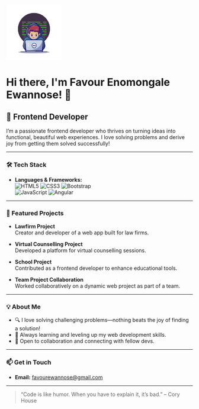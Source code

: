 <img src="assets/myavatar.jpg" alt="Personal Avatar" width="150"/>

# Hi there, I'm Favour Enomongale Ewannose! 👋

## 🚀 Frontend Developer

I’m a passionate frontend developer who thrives on turning ideas into functional, beautiful web experiences. I love solving problems and derive joy from getting them solved successfully!

---

### 🛠️ Tech Stack
- **Languages & Frameworks:**  
  ![HTML5](https://img.shields.io/badge/-HTML5-E34F26?logo=html5&logoColor=fff) 
  ![CSS3](https://img.shields.io/badge/-CSS3-1572B6?logo=css3&logoColor=fff) 
  ![Bootstrap](https://img.shields.io/badge/-Bootstrap-7952B3?logo=bootstrap&logoColor=fff)  
  ![JavaScript](https://img.shields.io/badge/-JavaScript-F7DF1E?logo=javascript&logoColor=333) 
  ![Angular](https://img.shields.io/badge/-Angular-1976D2?logo=angular&logoColor=fff)

---

### 🌟 Featured Projects

- **Lawfirm Project**  
  Creator and developer of a web app built for law firms.

- **Virtual Counselling Project**  
  Developed a platform for virtual counselling sessions.

- **School Project**  
  Contributed as a frontend developer to enhance educational tools.

- **Team Project Collaboration**  
  Worked collaboratively on a dynamic web project as part of a team.

---

### 💡 About Me

- 🔍 I love solving challenging problems—nothing beats the joy of finding a solution!
- 🎯 Always learning and leveling up my web development skills.
- 🤝 Open to collaboration and connecting with fellow devs.

---

### 📫 Get in Touch

- **Email:** [favourewannose@gmail.com](mailto:favourewannose@gmail.com)

---

> “Code is like humor. When you have to explain it, it’s bad.” – Cory House
